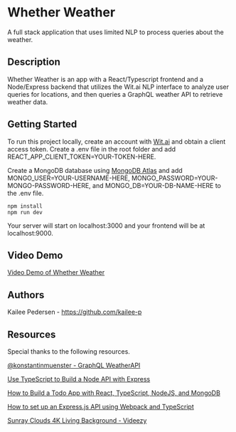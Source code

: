 # Whether Weather

A full stack application that uses limited NLP to process queries about the weather.

## Description

Whether Weather is an app with a React/Typescript frontend and a Node/Express backend that utilizes the Wit.ai NLP interface to analyze user queries for locations, and then queries a GraphQL weather API to retrieve weather data. 

## Getting Started

To run this project locally, create an account with [Wit.ai](https://wit.ai/) and obtain a client access token. Create a .env file in the root folder and add REACT_APP_CLIENT_TOKEN=YOUR-TOKEN-HERE.

Create a MongoDB database using [MongoDB Atlas](https://www.mongodb.com/cloud/atlas) and add MONGO_USER=YOUR-USERNAME-HERE, MONGO_PASSWORD=YOUR-MONGO-PASSWORD-HERE, and MONGO_DB=YOUR-DB-NAME-HERE to the .env file.

```
npm install
npm run dev
```

Your server will start on localhost:3000 and your frontend will be at localhost:9000. 

## Video Demo

[Video Demo of Whether Weather](https://i.imgur.com/pNA6bgj.mp4)

## Authors

Kailee Pedersen - https://github.com/kailee-p

## Resources

Special thanks to the following resources.

[@konstantinmuenster - GraphQL WeatherAPI](https://github.com/konstantinmuenster/graphql-weather-api)

[Use TypeScript to Build a Node API with Express](https://developer.okta.com/blog/2018/11/15/node-express-typescript)

[How to Build a Todo App with React, TypeScript, NodeJS, and MongoDB](https://www.freecodecamp.org/news/how-to-build-a-todo-app-with-react-typescript-nodejs-and-mongodb/#api-with-nodejs-express-mongodb-and-typescript)

[How to set up an Express.js API using Webpack and TypeScript](https://medium.com/the-andela-way/how-to-set-up-an-express-api-using-webpack-and-typescript-69d18c8c4f52)

[Sunray Clouds 4K Living Background - Videezy](https://www.videezy.com/backgrounds/4956-sunray-clouds-4k-living-background)